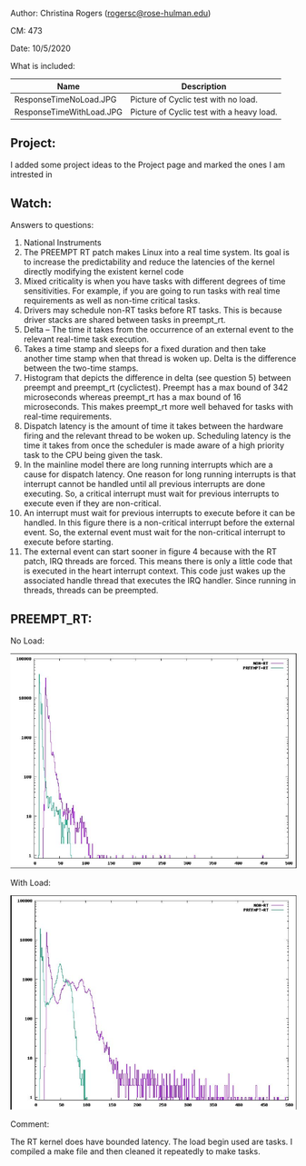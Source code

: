 Author: Christina Rogers (rogersc@rose-hulman.edu)

CM: 473

Date: 10/5/2020

What is included:

| Name      | Description |
| ----------- | ----------- |
|  ResponseTimeNoLoad.JPG | Picture of Cyclic test with no load.
|  ResponseTimeWithLoad.JPG | Picture of Cyclic test with a heavy load.

## Project: ##
I added some project ideas to the Project page and marked the ones I am intrested in

## Watch: ##
Answers to questions:
1.  National Instruments
2.	The PREEMPT RT patch makes Linux into a real time system. Its goal is to increase the predictability and reduce the latencies of the kernel directly modifying the existent kernel code
3.	Mixed criticality is when you have tasks with different degrees of time sensitivities. For example, if you are going to run tasks with real time requirements as well as non-time critical tasks.
4.	Drivers may schedule non-RT tasks before RT tasks. This is because driver stacks are shared between tasks in preempt_rt.
5.	Delta – The time it takes from the occurrence of an external event to the relevant real-time task execution.
6.	Takes a time stamp and sleeps for a fixed duration and then take another time stamp when that thread is woken up. Delta is the difference between the two-time stamps.
7.	Histogram that depicts the difference in delta (see question 5) between preempt and preempt_rt (cyclictest). Preempt has a max bound of 342 microseconds whereas preempt_rt has a max bound of 16 microseconds. This makes preempt_rt more well behaved for tasks with real-time requirements.
8.	Dispatch latency is the amount of time it takes between the hardware firing and the relevant thread to be woken up. Scheduling latency is the time it takes from once the scheduler is made aware of a high priority task to the CPU being given the task.
9.	In the mainline model there are long running interrupts which are a cause for dispatch latency. One reason for long running interrupts is that interrupt cannot be handled until all previous interrupts are done executing. So, a critical interrupt must wait for previous interrupts to execute even if they are non-critical.
10.	An interrupt must wait for previous interrupts to execute before it can be handled. In this figure there is a non-critical interrupt before the external event. So, the external event must wait for the non-critical interrupt to execute before starting.
11.	The external event can start sooner in figure 4 because with the RT patch, IRQ threads are forced. This means there is only a little code that is executed in the heart interrupt context. This code just wakes up the associated handle thread that executes the IRQ handler. Since running in threads, threads can be preempted.

## PREEMPT_RT: ##

No Load:

![alt text](https://github.com/rogers3/ECE434/blob/master/hw06/ResponseTimeNoLoad.JPG)


With Load:

![alt text](https://github.com/rogers3/ECE434/blob/master/hw06/ResponseTimeWithLoad.JPG)


Comment:

The RT kernel does have bounded latency. The load begin used are tasks. I compiled a make file and then cleaned it repeatedly to make tasks.
